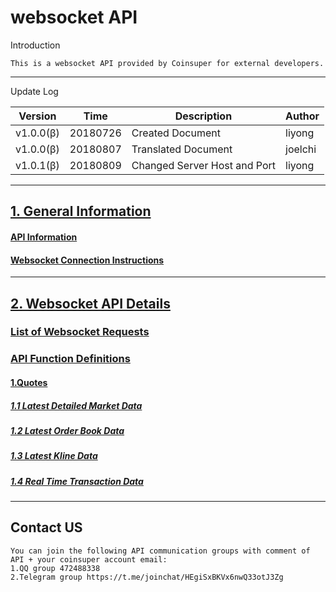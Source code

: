 # websocket API

Introduction

```
This is a websocket API provided by Coinsuper for external developers.
```

------

Update Log

| Version   | Time     | Description                  | Author  |
| --------- | -------- | ---------------------------- | ------- |
| v1.0.0(β) | 20180726 | Created Document             | liyong  |
| v1.0.0(β) | 20180807 | Translated Document          | joelchi |
| v1.0.1(β) | 20180809 | Changed Server Host and Port | liyong  |

------



## [1. General Information](https://github.com/coinsuperapi/websocket_API_docs_en/wiki#1-general-information)

#### [API Information](https://github.com/coinsuperapi/websocket_API_docs_en/wiki#api-information)

#### [Websocket Connection Instructions](https://github.com/coinsuperapi/websocket_API_docs_en/wiki#websocket-connection-instructions)

------

## [2. Websocket API Details](https://github.com/coinsuperapi/websocket_API_docs_en/wiki#2-websocket-api-details)

### [List of Websocket Requests](https://github.com/coinsuperapi/websocket_API_docs_en/wiki#list-of-websocket-requests)

### [API Function Definitions](https://github.com/coinsuperapi/websocket_API_docs_en/wiki#api-function-definitions)

#### [1.Quotes](https://github.com/coinsuperapi/websocket_API_docs_en/wiki#1quotes)

##### [1.1 Latest Detailed Market Data](https://github.com/coinsuperapi/websocket_API_docs_en/wiki#11-latest-detailed-market-data)

##### [1.2 Latest Order Book Data](https://github.com/coinsuperapi/websocket_API_docs_en/wiki#12-latest-order-book-data)

##### [1.3 Latest Kline Data](https://github.com/coinsuperapi/websocket_API_docs_en/wiki#13-latest-kline-data)

##### [1.4 Real Time Transaction Data](https://github.com/coinsuperapi/websocket_API_docs_en/wiki#14-real-time-transaction-data)



------

## Contact US

```
You can join the following API communication groups with comment of API + your coinsuper account email:
1.QQ group 472488338 
2.Telegram group https://t.me/joinchat/HEgiSxBKVx6nwQ33otJ3Zg
```

